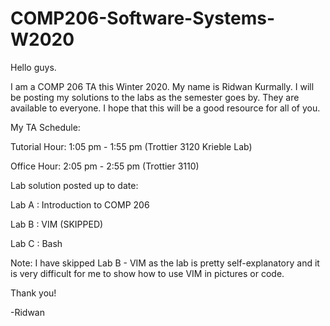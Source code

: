 # COMP206-Software-Systems-W2020
Hello guys. 

I am a COMP 206 TA this Winter 2020. My name is Ridwan Kurmally. I will be posting my solutions to the labs as the semester goes by.
They are available to everyone. I hope that this will be a good resource for all of you.

My TA Schedule:

Tutorial Hour: 1:05 pm - 1:55 pm (Trottier 3120 Krieble Lab)

Office Hour: 2:05 pm - 2:55 pm (Trottier 3110)

Lab solution posted up to date:

Lab A : Introduction to COMP 206

Lab B : VIM (SKIPPED)

Lab C : Bash



Note: I have skipped Lab B - VIM as the lab is pretty self-explanatory and it is
very difficult for me to show how to use VIM in pictures or code.

Thank you!

-Ridwan

